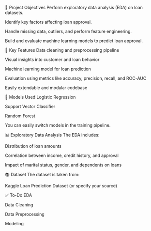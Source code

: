 🚀 Project Objectives
Perform exploratory data analysis (EDA) on loan datasets.

Identify key factors affecting loan approval.

Handle missing data, outliers, and perform feature engineering.

Build and evaluate machine learning models to predict loan approval.

📌 Key Features
Data cleaning and preprocessing pipeline

Visual insights into customer and loan behavior

Machine learning model for loan prediction

Evaluation using metrics like accuracy, precision, recall, and ROC-AUC

Easily extendable and modular codebase

🧠 Models Used
Logistic Regression

Support Vector Classifier

Random Forest


You can easily switch models in the training pipeline.

📊 Exploratory Data Analysis
The EDA includes:

Distribution of loan amounts

Correlation between income, credit history, and approval

Impact of marital status, gender, and dependents on loans


📚 Dataset
The dataset is taken from:

Kaggle Loan Prediction Dataset (or specify your source)

✅ To-Do
 EDA

 Data Cleaning

 Data Preprocessing

 Modeling
